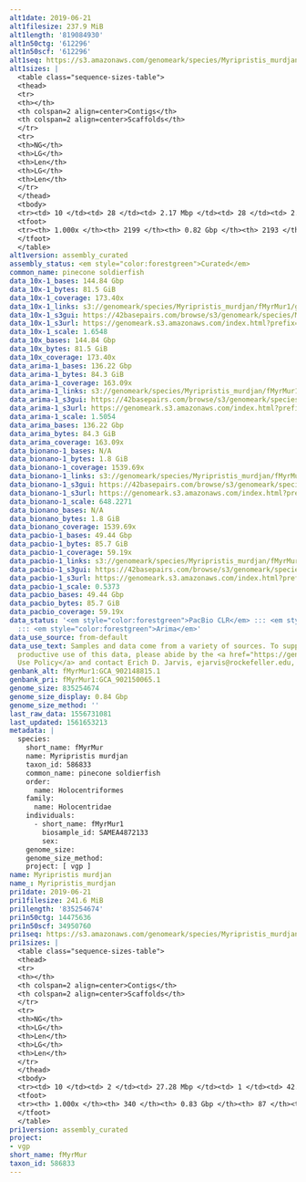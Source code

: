 ```yaml
---
alt1date: 2019-06-21
alt1filesize: 237.9 MiB
alt1length: '819084930'
alt1n50ctg: '612296'
alt1n50scf: '612296'
alt1seq: https://s3.amazonaws.com/genomeark/species/Myripristis_murdjan/fMyrMur1/assembly_curated/fMyrMur1.alt.cur.20190621.fasta.gz
alt1sizes: |
  <table class="sequence-sizes-table">
  <thead>
  <tr>
  <th></th>
  <th colspan=2 align=center>Contigs</th>
  <th colspan=2 align=center>Scaffolds</th>
  </tr>
  <tr>
  <th>NG</th>
  <th>LG</th>
  <th>Len</th>
  <th>LG</th>
  <th>Len</th>
  </tr>
  </thead>
  <tbody>
  <tr><td> 10 </td><td> 28 </td><td> 2.17 Mbp </td><td> 28 </td><td> 2.19 Mbp </td></tr><tr><td> 20 </td><td> 75 </td><td> 1.38 Mbp </td><td> 74 </td><td> 1.39 Mbp </td></tr><tr><td> 30 </td><td> 144 </td><td> 1.03 Mbp </td><td> 143 </td><td> 1.03 Mbp </td></tr><tr><td> 40 </td><td> 236 </td><td> 0.79 Mbp </td><td> 235 </td><td> 0.79 Mbp </td></tr><tr style="background-color:#cccccc;"><td> 50 </td><td> 353 </td><td> 0.61 Mbp </td><td> 352 </td><td> 0.61 Mbp </td></tr><tr><td> 60 </td><td> 506 </td><td> 487.33 Kbp </td><td> 505 </td><td> 487.33 Kbp </td></tr><tr><td> 70 </td><td> 691 </td><td> 394.59 Kbp </td><td> 690 </td><td> 394.59 Kbp </td></tr><tr><td> 80 </td><td> 930 </td><td> 291.95 Kbp </td><td> 929 </td><td> 292.76 Kbp </td></tr><tr><td> 90 </td><td> 1284 </td><td> 183.65 Kbp </td><td> 1282 </td><td> 183.83 Kbp </td></tr><tr><td> 100 </td><td> 2198 </td><td> 481  bp </td><td> 2192 </td><td> 810  bp </td></tr></tbody>
  <tfoot>
  <tr><th> 1.000x </th><th> 2199 </th><th> 0.82 Gbp </th><th> 2193 </th><th> 0.82 Gbp </th></tr>
  </tfoot>
  </table>
alt1version: assembly_curated
assembly_status: <em style="color:forestgreen">Curated</em>
common_name: pinecone soldierfish
data_10x-1_bases: 144.84 Gbp
data_10x-1_bytes: 81.5 GiB
data_10x-1_coverage: 173.40x
data_10x-1_links: s3://genomeark/species/Myripristis_murdjan/fMyrMur1/genomic_data/10x/<br>
data_10x-1_s3gui: https://42basepairs.com/browse/s3/genomeark/species/Myripristis_murdjan/fMyrMur1/genomic_data/10x/
data_10x-1_s3url: https://genomeark.s3.amazonaws.com/index.html?prefix=species/Myripristis_murdjan/fMyrMur1/genomic_data/10x/
data_10x-1_scale: 1.6548
data_10x_bases: 144.84 Gbp
data_10x_bytes: 81.5 GiB
data_10x_coverage: 173.40x
data_arima-1_bases: 136.22 Gbp
data_arima-1_bytes: 84.3 GiB
data_arima-1_coverage: 163.09x
data_arima-1_links: s3://genomeark/species/Myripristis_murdjan/fMyrMur1/genomic_data/arima/<br>
data_arima-1_s3gui: https://42basepairs.com/browse/s3/genomeark/species/Myripristis_murdjan/fMyrMur1/genomic_data/arima/
data_arima-1_s3url: https://genomeark.s3.amazonaws.com/index.html?prefix=species/Myripristis_murdjan/fMyrMur1/genomic_data/arima/
data_arima-1_scale: 1.5054
data_arima_bases: 136.22 Gbp
data_arima_bytes: 84.3 GiB
data_arima_coverage: 163.09x
data_bionano-1_bases: N/A
data_bionano-1_bytes: 1.8 GiB
data_bionano-1_coverage: 1539.69x
data_bionano-1_links: s3://genomeark/species/Myripristis_murdjan/fMyrMur1/genomic_data/bionano/<br>
data_bionano-1_s3gui: https://42basepairs.com/browse/s3/genomeark/species/Myripristis_murdjan/fMyrMur1/genomic_data/bionano/
data_bionano-1_s3url: https://genomeark.s3.amazonaws.com/index.html?prefix=species/Myripristis_murdjan/fMyrMur1/genomic_data/bionano/
data_bionano-1_scale: 648.2271
data_bionano_bases: N/A
data_bionano_bytes: 1.8 GiB
data_bionano_coverage: 1539.69x
data_pacbio-1_bases: 49.44 Gbp
data_pacbio-1_bytes: 85.7 GiB
data_pacbio-1_coverage: 59.19x
data_pacbio-1_links: s3://genomeark/species/Myripristis_murdjan/fMyrMur1/genomic_data/pacbio/<br>
data_pacbio-1_s3gui: https://42basepairs.com/browse/s3/genomeark/species/Myripristis_murdjan/fMyrMur1/genomic_data/pacbio/
data_pacbio-1_s3url: https://genomeark.s3.amazonaws.com/index.html?prefix=species/Myripristis_murdjan/fMyrMur1/genomic_data/pacbio/
data_pacbio-1_scale: 0.5373
data_pacbio_bases: 49.44 Gbp
data_pacbio_bytes: 85.7 GiB
data_pacbio_coverage: 59.19x
data_status: '<em style="color:forestgreen">PacBio CLR</em> ::: <em style="color:forestgreen">10x</em>
  ::: <em style="color:forestgreen">Arima</em>'
data_use_source: from-default
data_use_text: Samples and data come from a variety of sources. To support fair and
  productive use of this data, please abide by the <a href="https://genome10k.soe.ucsc.edu/data-use-policies/">Data
  Use Policy</a> and contact Erich D. Jarvis, ejarvis@rockefeller.edu, with any questions.
genbank_alt: fMyrMur1:GCA_902148815.1
genbank_pri: fMyrMur1:GCA_902150065.1
genome_size: 835254674
genome_size_display: 0.84 Gbp
genome_size_method: ''
last_raw_data: 1556731081
last_updated: 1561653213
metadata: |
  species:
    short_name: fMyrMur
    name: Myripristis murdjan
    taxon_id: 586833
    common_name: pinecone soldierfish
    order:
      name: Holocentriformes
    family:
      name: Holocentridae
    individuals:
      - short_name: fMyrMur1
        biosample_id: SAMEA4872133
        sex:
    genome_size:
    genome_size_method:
    project: [ vgp ]
name: Myripristis murdjan
name_: Myripristis_murdjan
pri1date: 2019-06-21
pri1filesize: 241.6 MiB
pri1length: '835254674'
pri1n50ctg: 14475636
pri1n50scf: 34950760
pri1seq: https://s3.amazonaws.com/genomeark/species/Myripristis_murdjan/fMyrMur1/assembly_curated/fMyrMur1.pri.cur.20190621.fasta.gz
pri1sizes: |
  <table class="sequence-sizes-table">
  <thead>
  <tr>
  <th></th>
  <th colspan=2 align=center>Contigs</th>
  <th colspan=2 align=center>Scaffolds</th>
  </tr>
  <tr>
  <th>NG</th>
  <th>LG</th>
  <th>Len</th>
  <th>LG</th>
  <th>Len</th>
  </tr>
  </thead>
  <tbody>
  <tr><td> 10 </td><td> 2 </td><td> 27.28 Mbp </td><td> 1 </td><td> 42.40 Mbp </td></tr><tr><td> 20 </td><td> 6 </td><td> 24.31 Mbp </td><td> 3 </td><td> 39.21 Mbp </td></tr><tr><td> 30 </td><td> 9 </td><td> 20.03 Mbp </td><td> 6 </td><td> 36.53 Mbp </td></tr><tr><td> 40 </td><td> 14 </td><td> 17.27 Mbp </td><td> 8 </td><td> 35.81 Mbp </td></tr><tr style="background-color:#cccccc;"><td> 50 </td><td> 19 </td><td style="background-color:#88ff88;"> 14.48 Mbp </td><td> 10 </td><td style="background-color:#88ff88;"> 34.95 Mbp </td></tr><tr><td> 60 </td><td> 27 </td><td> 8.34 Mbp </td><td> 13 </td><td> 33.92 Mbp </td></tr><tr><td> 70 </td><td> 39 </td><td> 5.79 Mbp </td><td> 15 </td><td> 33.42 Mbp </td></tr><tr><td> 80 </td><td> 57 </td><td> 3.78 Mbp </td><td> 18 </td><td> 31.82 Mbp </td></tr><tr><td> 90 </td><td> 89 </td><td> 1.76 Mbp </td><td> 20 </td><td> 29.23 Mbp </td></tr><tr><td> 100 </td><td> 339 </td><td> 862  bp </td><td> 86 </td><td> 862  bp </td></tr></tbody>
  <tfoot>
  <tr><th> 1.000x </th><th> 340 </th><th> 0.83 Gbp </th><th> 87 </th><th> 0.84 Gbp </th></tr>
  </tfoot>
  </table>
pri1version: assembly_curated
project:
- vgp
short_name: fMyrMur
taxon_id: 586833
---
```

